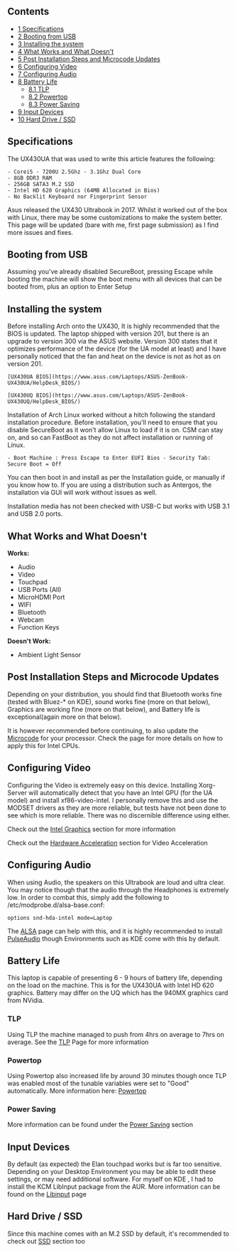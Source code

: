 ## Contents

*   [1 Specifications](#Specifications)
*   [2 Booting from USB](#Booting_from_USB)
*   [3 Installing the system](#Installing_the_system)
*   [4 What Works and What Doesn't](#What_Works_and_What_Doesn.27t)
*   [5 Post Installation Steps and Microcode Updates](#Post_Installation_Steps_and_Microcode_Updates)
*   [6 Configuring Video](#Configuring_Video)
*   [7 Configuring Audio](#Configuring_Audio)
*   [8 Battery Life](#Battery_Life)
    *   [8.1 TLP](#TLP)
    *   [8.2 Powertop](#Powertop)
    *   [8.3 Power Saving](#Power_Saving)
*   [9 Input Devices](#Input_Devices)
*   [10 Hard Drive / SSD](#Hard_Drive_.2F_SSD)

## Specifications

The UX430UA that was used to write this article features the following:

```
- Corei5 - 7200U 2.5Ghz - 3.1Ghz Dual Core
- 8GB DDR3 RAM
- 256GB SATA3 M.2 SSD
- Intel HD 620 Graphics (64MB Allocated in Bios)
- No Backlit Keyboard nor Fingerprint Sensor

```

Asus released the UX430 Ultrabook in 2017\. Whilst it worked out of the box with Linux, there may be some customizations to make the system better. This page will be updated (bare with me, first page submission) as I find more issues and fixes.

## Booting from USB

Assuming you've already disabled SecureBoot, pressing Escape while booting the machine will show the boot menu with all devices that can be booted from, plus an option to Enter Setup

## Installing the system

Before installing Arch onto the UX430, It is highly recommended that the BIOS is updated. The laptop shipped with version 201, but there is an upgrade to version 300 via the ASUS website. Version 300 states that it optimizes performance of the device (for the UA model at least) and I have personally noticed that the fan and heat on the device is not as hot as on version 201.

```
[UX430UA BIOS](https://www.asus.com/Laptops/ASUS-ZenBook-UX430UA/HelpDesk_BIOS/)

```

```
[UX430UQ BIOS](https://www.asus.com/Laptops/ASUS-ZenBook-UX430UQ/HelpDesk_BIOS/)

```

Installation of Arch Linux worked without a hitch following the standard installation procedure. Before installation, you'll need to ensure that you disable SecureBoot as it won't allow Linux to load if it is on. CSM can stay on, and so can FastBoot as they do not affect installation or running of Linux.

```
- Boot Machine : Press Escape to Enter EUFI Bios - Security Tab: Secure Boot = Off

```

You can then boot in and install as per the Installation guide, or manually if you know how to. If you are using a distribution such as Antergos, the installation via GUI will work without issues as well.

Installation media has not been checked with USB-C but works with USB 3.1 and USB 2.0 ports.

## What Works and What Doesn't

**Works:**

*   Audio
*   Video
*   Touchpad
*   USB Ports (All)
*   MicroHDMI Port
*   WIFI
*   Bluetooth
*   Webcam
*   Function Keys

**Doesn't Work:**

*   Ambient Light Sensor

## Post Installation Steps and Microcode Updates

Depending on your distribution, you should find that Bluetooth works fine (tested with Bluez-* on KDE), sound works fine (more on that below), Graphics are working fine (more on that below), and Battery life is exceptional(again more on that below).

It is however recommended before continuing, to also update the [Microcode](/index.php/Microcode "Microcode") for your processor. Check the page for more details on how to apply this for Intel CPUs.

## Configuring Video

Configuring the Video is extremely easy on this device. Installing Xorg-Server will automatically detect that you have an Intel GPU (for the UA model) and install xf86-video-intel. I personally remove this and use the MODSET drivers as they are more reliable, but tests have not been done to see which is more reliable. There was no discernible difference using either.

Check out the [Intel Graphics](/index.php/Intel_graphics#Installation "Intel graphics") section for more information

Check out the [Hardware Acceleration](/index.php/Hardware_video_acceleration "Hardware video acceleration") section for Video Acceleration

## Configuring Audio

When using Audio, the speakers on this Ultrabook are loud and ultra clear. You may notice though that the audio through the Headphones is extremely low. In order to combat this, simply add the following to /etc/modprobe.d/alsa-base.conf:

```
options snd-hda-intel mode=Laptop

```

The [ALSA](/index.php/ALSA "ALSA") page can help with this, and it is highly recommended to install [PulseAudio](/index.php/PulseAudio "PulseAudio") though Environments such as KDE come with this by default.

## Battery Life

This laptop is capable of presenting 6 - 9 hours of battery life, depending on the load on the machine. This is for the UX430UA with Intel HD 620 graphics. Battery may differ on the UQ which has the 940MX graphics card from NVidia.

### TLP

Using TLP the machine managed to push from 4hrs on average to 7hrs on average. See the [TLP](/index.php/TLP "TLP") Page for more information

### Powertop

Using Powertop also increased life by around 30 minutes though once TLP was enabled most of the tunable variables were set to "Good" automatically. More information here: [Powertop](/index.php/Powertop "Powertop")

### Power Saving

More information can be found under the [Power Saving](/index.php/Power_Saving "Power Saving") section

## Input Devices

By default (as expected) the Elan touchpad works but is far too sensitive. Depending on your Desktop Environment you may be able to edit these settings, or may need additional software. For myself on KDE , I had to install the KCM LibInput package from the AUR. More information can be found on the [Libinput](/index.php/Libinput "Libinput") page

## Hard Drive / SSD

Since this machine comes with an M.2 SSD by default, it's recommended to check out [SSD](/index.php/SSD "SSD") section too